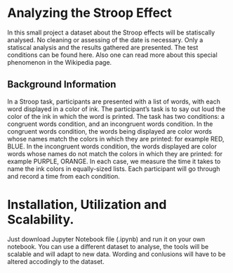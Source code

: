 # Analyzing the Stroop Effect 
In this small project a dataset about the Stroop effects will be statiscally analysed. No cleaning or assessing of the date is necessary. Only a statiscal analysis and the results gathered are presented. The test conditions can be found here. Also one can read more about this special phenomenon in the Wikipedia page.

## Background Information
In a Stroop task, participants are presented with a list of words, with each word displayed in a color of ink. The participant’s task is to say out loud the color of the ink in which the word is printed. The task has two conditions: a congruent words condition, and an incongruent words condition. In the congruent words condition, the words being displayed are color words whose names match the colors in which they are printed: for example RED, BLUE. In the incongruent words condition, the words displayed are color words whose names do not match the colors in which they are printed: for example PURPLE, ORANGE. In each case, we measure the time it takes to name the ink colors in equally-sized lists. Each participant will go through and record a time from each condition.

# Installation, Utilization and Scalability.
Just download Jupyter Notebook file (.ipynb) and run it on your own notebook. You can use a different dataset to analyse, the tools will be scalable and will adapt to new data. Wording and conlusions will have to be altered accodingly to the dataset.


